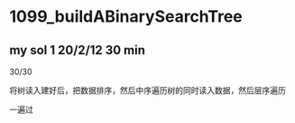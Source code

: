 # 1099_buildABinarySearchTree

## my sol 1     20/2/12     30 min

30/30

将树读入建好后，把数据排序，然后中序遍历树的同时读入数据，然后层序遍历

一遍过